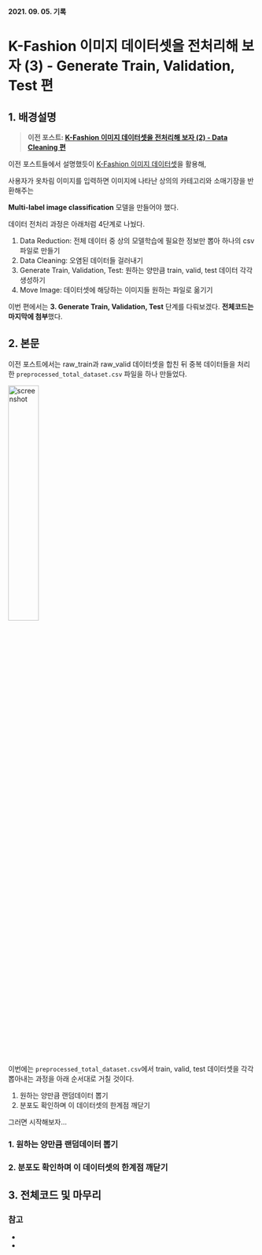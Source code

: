 **2021. 09. 05. 기록**

# K-Fashion 이미지 데이터셋을 전처리해 보자 (3) - Generate Train, Validation, Test 편

## 1. 배경설명

> **이전 포스트: [K-Fashion 이미지 데이터셋을 전처리해 보자 (2) - Data Cleaning 편](https://github.com/heejaykong/TIL/blob/main/ML/k-fashion%EB%8D%B0%EC%9D%B4%ED%84%B0%EC%85%8B%20%EC%A0%84%EC%B2%98%EB%A6%AC%20%EA%B3%BC%EC%A0%95(2).md#k-fashion-%EC%9D%B4%EB%AF%B8%EC%A7%80-%EB%8D%B0%EC%9D%B4%ED%84%B0%EC%85%8B%EC%9D%84-%EC%A0%84%EC%B2%98%EB%A6%AC%ED%95%B4-%EB%B3%B4%EC%9E%90-2---data-cleaning-%ED%8E%B8)**

이전 포스트들에서 설명했듯이 [K-Fashion 이미지 데이터셋](https://aihub.or.kr/aidata/7988)을 활용해,

사용자가 옷차림 이미지를 입력하면 이미지에 나타난 상의의 카테고리와 소매기장을 반환해주는

**Multi-label image classification** 모델을 만들어야 했다.

데이터 전처리 과정은 아래처럼 4단계로 나눴다.

1. Data Reduction: 전체 데이터 중 상의 모델학습에 필요한 정보만 뽑아 하나의 csv 파일로 만들기
2. Data Cleaning: 오염된 데이터들 걸러내기
3. Generate Train, Validation, Test: 원하는 양만큼 train, valid, test 데이터 각각 생성하기
4. Move Image: 데이터셋에 해당하는 이미지들 원하는 파일로 옮기기

이번 편에서는 **3. Generate Train, Validation, Test** 단계를 다뤄보겠다. **전체코드는 마지막에 첨부**했다.

## 2. 본문

이전 포스트에서는 raw_train과 raw_valid 데이터셋을 합친 뒤 중복 데이터들을 처리한 `preprocessed_total_dataset.csv` 파일을 하나 만들었다.

<img src="https://user-images.githubusercontent.com/18097984/137585368-2aa2f47d-290c-4480-987b-1c1ce19ee6aa.png" width="35%" alt="screenshot" />

이번에는 `preprocessed_total_dataset.csv`에서 train, valid, test 데이터셋을 각각 뽑아내는 과정을 아래 순서대로 거칠 것이다.

1. 원하는 양만큼 랜덤데이터 뽑기
2. 분포도 확인하며 이 데이터셋의 한계점 깨닫기

그러면 시작해보자...

### 1. 원하는 양만큼 랜덤데이터 뽑기

### 2. 분포도 확인하며 이 데이터셋의 한계점 깨닫기

## 3. 전체코드 및 마무리

### 참고
* []()
* []()
